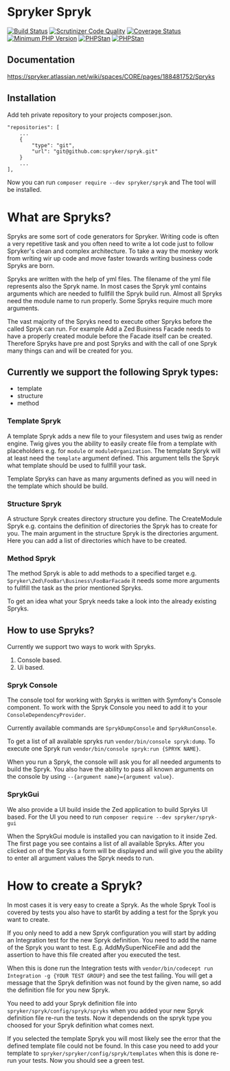 # Spryker Spryk

[![Build Status](https://travis-ci.com/spryker/spryk.svg?token=7jVDNZFJxpvBrFetYhbF&branch=master)](https://travis-ci.com/spryker/spryk)
[![Scrutinizer Code Quality](https://scrutinizer-ci.com/g/spryker/spryk/badges/quality-score.png?b=master&s=ebca747a3c5798a911ff1beaae498b6101af74f6)](https://scrutinizer-ci.com/g/spryker/spryk/?branch=master)
[![Coverage Status](https://coveralls.io/repos/github/spryker/spryk/badge.svg?branch=master&t=2ga4h9)](https://coveralls.io/github/spryker/spryk?branch=master)
[![Minimum PHP Version](https://img.shields.io/badge/php-%3E%3D%207.1-8892BF.svg)](https://php.net/)
[![PHPStan](https://img.shields.io/badge/PHPStan-enabled-brightgreen.svg?style=flat)](https://github.com/phpstan/phpstan)
[![PHPStan](https://img.shields.io/badge/PHPStan-L7-green.svg)](https://github.com/phpstan/phpstan)

## Documentation

https://spryker.atlassian.net/wiki/spaces/CORE/pages/188481752/Spryks

## Installation

Add teh private repository to your projects composer.json.

```
"repositories": [
    ...
    {
        "type": "git",
        "url": "git@github.com:spryker/spryk.git"
    }
    ...
],
```

Now you can run `composer require --dev spryker/spryk` and The tool will be installed.


# What are Spryks?

Spryks are some sort of code generators for Spryker. Writing code is often a very repetitive task and you often need to write a lot code just to follow Spryker's clean and complex architecture.
To take a way the monkey work from writing wir up code and move faster towards writing business code Spryks are born.

Spryks are written with the help of yml files. The filename of the yml file represents also the Spryk name. In most cases the Spryk yml contains arguments which are needed to fullfill the Spryk build run. Almost all Spryks need the module name to run properly. Some Spryks require much more arguments.

The vast majority of the Spryks need to execute other Spryks before the called Spryk can run. For example Add a Zed Business Facade needs to have a properly created module before the Facade itself can be created. Therefore Spryks have pre and post Spryks and with the call of one Spryk many things can and will be created for you.

## Currently we support the following Spryk types:

- template
- structure
- method

### Template Spryk

A template Spryk adds a new file to your filesystem and uses twig as render engine. Twig gives you the ability to easily create file from a template with placeholders e.g. for `module` or `moduleOrganization`. The template Spryk will at least need the `template` argument defined. This argument tells the Spryk what template should be used to fullfill your task.

Template Spryks can have as many arguments defined as you will need in the template which should be build.

### Structure Spryk

A structure Spryk creates directory structure you define. The CreateModule Spryk e.g. contains the definition of directories the Spryk has to create for you. The main argument in the structure Spryk is the directories argument. Here you can add a list of directories which have to be created.

### Method Spryk

The method Spryk is able to add methods to a specified target e.g. `Spryker\Zed\FooBar\Business\FooBarFacade` it needs some more arguments to fullfill the task as the prior mentioned Spryks. 

To get an idea what your Spryk needs take a look into the already existing Spryks.  

## How to use Spryks?

Currently we support two ways to work with Spryks.

1. Console based.
2. Ui based.

### Spryk Console

The console tool for working with Spryks is written with Symfony's Console component. To work with the Spryk Console you need to add it to your `ConsoleDependencyProvider`.

Currently available commands are `SprykDumpConsole` and `SprykRunConsole`. 

To get a list of all available spryks run `vendor/bin/console spryk:dump`. 
To execute one Spryk run `vendor/bin/console spryk:run {SPRYK NAME}`.

When you run a Spryk, the console will ask you for all needed arguments to build the Spryk. You also have the ability to pass all known arguments on the console by using `--{argument name}={argument value}`.


### SprykGui

We also provide a UI build inside the Zed application to build Spryks UI based. For the UI you need to run `composer require --dev spryker/spryk-gui`

When the SprykGui module is installed you can navigation to it inside Zed. The first page you see contains a list of all available Spryks. After you clicked on of the Spryks a form will be displayed and will give you the ability to enter all argument values the Spryk needs to run.


# How to create a Spryk?

In most cases it is very easy to create a Spryk. As the whole Spryk Tool is covered by tests you also have to star6t by adding a test for the Spryk you want to create.

If you only need to add a new Spryk configuration you will start by adding an Integration test for the new Spryk definition. You need to add the name of the Spryk you want to test. E.g. AddMySuperNiceFile and add the assertion to have this file created after you executed the test.

When this is done run the Integration tests with `vendor/bin/codecept run Integration -g {YOUR TEST GROUP}` and see the test failing. You will get a message that the Spryk definition was not found by the given name, so add the definition file for you new Spryk. 

You need to add your Spryk definition file into `spryker/spryk/config/spryk/spryks` when you added your new Spryk definition file re-run the tests. Now it dependends on the spryk type you choosed for your Spryk definition what comes next.

If you selected the template Spryk you will most likely see the error that the defined template file could not be found. In this case you need to add your template to `spryker/spryker/config/spryk/templates` when this is done re-run your tests. Now you should see a green test.

   

